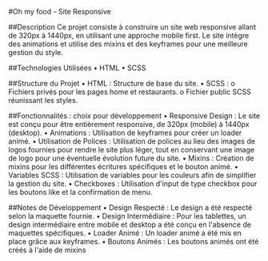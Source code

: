 #Oh my food - Site Responsive

##Description
Ce projet consiste à construire un site web responsive allant de 320px à 1440px, en utilisant une approche mobile first. Le site intègre des animations et utilise des mixins et des keyframes pour une meilleure gestion du style.

##Technologies Utilisées
• HTML
• SCSS

##Structure du Projet
• HTML : Structure de base du site.
• SCSS :
    o Fichiers privés pour les pages home et restaurants.
    o Fichier public SCSS réunissant les styles.

##Fonctionnalités : choix pour développement
• Responsive Design : Le site est conçu pour être entièrement responsive, de 320px (mobile) à 1440px (desktop).
• Animations : Utilisation de keyframes pour créer un loader animé.
• Utilisation de Polices : Utilisation de polices au lieu des images de logos fournies pour rendre le site plus léger, tout en conservant une image de logo pour une éventuelle évolution future du site.
• Mixins : Création de mixins pour les différentes écritures spécifiques et le bouton animé.
• Variables SCSS : Utilisation de variables pour les couleurs afin de simplifier la gestion du site.
• Checkboxes : Utilisation d'input de type checkbox pour les boutons like et la confirmation de menu.

##Notes de Développement
• Design Respecté : Le design a été respecté selon la maquette fournie.
• Design Intermédiaire : Pour les tablettes, un design intermédiaire entre mobile et desktop a été conçu en l'absence de maquettes spécifiques.
• Loader Animé : Un loader animé a été mis en place grâce aux keyframes.
• Boutons Animés : Les boutons animés ont été créés à l'aide de mixins
